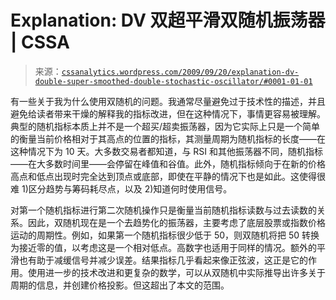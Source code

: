 <!--yml

category: 未分类

date: 2024-05-12 18:48:06

-->

# Explanation: DV 双超平滑双随机振荡器 | CSSA

> 来源：[`cssanalytics.wordpress.com/2009/09/20/explanation-dv-double-super-smoothed-double-stochastic-oscillator/#0001-01-01`](https://cssanalytics.wordpress.com/2009/09/20/explanation-dv-double-super-smoothed-double-stochastic-oscillator/#0001-01-01)

有一些关于我为什么使用双随机的问题。我通常尽量避免过于技术性的描述，并且避免给读者带来干燥的解释我的指标改进，但在这种情况下，事情更容易被理解。典型的随机指标本质上并不是一个超买/超卖振荡器，因为它实际上只是一个简单的衡量当前价格相对于其高点的位置的指标，其测量周期为随机指标的长度——在这种情况下为 10 天。大多数交易者都知道，与 RSI 和其他振荡器不同，随机指标——在大多数时间里——会停留在峰值和谷值。此外，随机指标倾向于在新的价格高点和低点出现时完全达到顶点或底部，即使在平静的情况下也是如此。这使得很难 1)区分趋势与筹码耗尽点，以及 2)知道何时使用信号。

对第一个随机指标进行第二次随机操作只是衡量当前随机指标读数与过去读数的关系。因此，双随机现在是一个去趋势化的振荡器，主要考虑了底层股票或指数价格运动的周期性。例如，如果第一个随机指标很少低于 50，则双随机将把 50 转换为接近零的值，以考虑这是一个相对低点。高数字也适用于同样的情况。额外的平滑也有助于减缓信号并减少误差。结果指标几乎看起来像正弦波，这正是它的作用。使用进一步的技术改进和更复杂的数学，可以从双随机中实际推导出许多关于周期的信息，并创建价格投影。但这超出了本文的范围。
